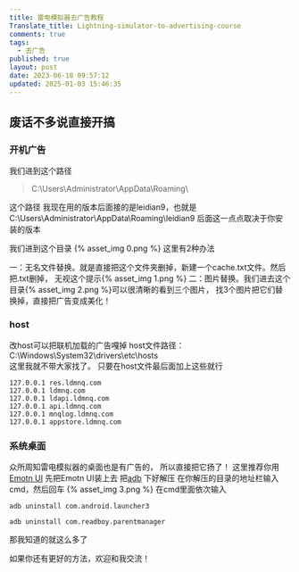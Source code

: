 ```yaml
---
title: 雷电模拟器去广告教程
Translate_title: Lightning-simulator-to-advertising-course
comments: true
tags:
  - 去广告
published: true
layout: post
date: 2023-06-18 09:57:12
updated: 2025-01-03 15:46:35
---
```

## 废话不多说直接开搞

### 开机广告
我们进到这个路径
> C:\Users\Administrator\AppData\Roaming\

这个路径
我现在用的版本后面接的是leidian9，也就是C:\Users\Administrator\AppData\Roaming\leidian9
后面这一点点取决于你安装的版本

我们进到这个目录
{% asset_img 0.png %}<!-- more -->
这里有2种办法

一：无名文件替换。就是直接把这个文件夹删掉，新建一个cache.txt文件。然后把.txt删掉，
无视这个提示{% asset_img 1.png %}
二：图片替换。我们进去这个目录{% asset_img 2.png %}可以很清晰的看到三个图片，
找3个图片把它们替换掉，直接把广告变成美化！

### host
改host可以把联机加载的广告嘎掉
host文件路径：C:\Windows\System32\drivers\etc\hosts    
这里我就不带大家找了。
只要在host文件最后面加上这些就行     

```注意：这么做下面几个网站你的电脑都将无法访问，不过要用的时候在那一行前面加//注释掉就好
127.0.0.1 res.ldmnq.com
127.0.0.1 ldmnq.com
127.0.0.1 ldapi.ldmnq.com
127.0.0.1 api.ldmnq.com
127.0.0.1 mnqlog.ldmnq.com
127.0.0.1 appstore.ldmnq.com
```

### 系统桌面
众所周知雷电模拟器的桌面也是有广告的，
所以直接把它扬了！
这里推荐你用 [Emotn UI](https://app.emotn.com/ui)
先把Emotn UI装上去
把[adb](https://wwn.lanzout.com/ikGFz0zf674d) 下好解压
在你解压的目录的地址栏输入cmd，然后回车
{% asset_img 3.png %}
在cmd里面依次输入
```卸载系统桌面
adb uninstall com.android.launcher3
```
```卸载雷电游戏中心
adb uninstall com.readboy.parentmanager
```


那我知道的就这么多了

如果你还有更好的方法，欢迎和我交流！

